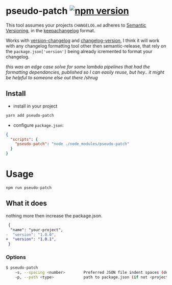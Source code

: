# pseudo-patch [![npm version](https://badge.fury.io/js/pseudo-patch.svg)](https://badge.fury.io/js/pseudo-patch)

This tool assumes your projects `CHANGELOG.md` adheres to [Semantic Versioning](http://semver.org/), in the [keepachangelog](http://keepachangelog.com/) format.

Works with  [version-changelog](https://www.npmjs.com/package/version-changelog) and [changelog-version](https://www.npmjs.com/package/changelog-version), I think it will work with any changelog formatting tool other then semantic-release, that rely on the `package.json['version']` being already icremented to format your changelog.

_this was an edge case solve for some lambda pipelines that had the formatting dependancies, published so I can easily reuse, but hey.. it might be helpful to someone else out there /shrug_

## Install

- install in your project
```bash
yarn add pseudo-patch
```

- configure `package.json`:
```json
{
  "scripts": {
    "pseudo-patch": "node ./node_modules/pseudo-patch"
  }
}
```

# Usage

```
npm run pseudo-patch
```

## What it does

nothing more then increase the package.json.
 ```diff
  {
   "name": "your-project",
-  "version": "1.0.0",
+  "version": "1.0.1",
  }
 ```

 ### Options

```bash
$ pseudo-patch
    -s, --spacing <number>        Preferred JSON file indent spaces (defaults to 2)
    -p, --path <type>             path to package.json (if not <projectRoot>/package.json)
```

 
